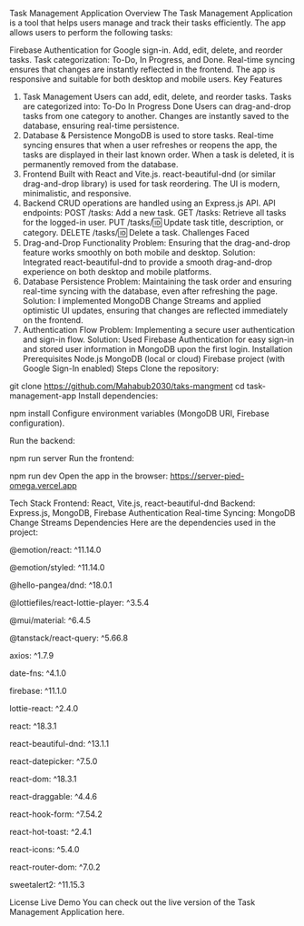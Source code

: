 Task Management Application
Overview
The Task Management Application is a tool that helps users manage and track their tasks efficiently. The app allows users to perform the following tasks:

Firebase Authentication for Google sign-in.
Add, edit, delete, and reorder tasks.
Task categorization: To-Do, In Progress, and Done.
Real-time syncing ensures that changes are instantly reflected in the frontend.
The app is responsive and suitable for both desktop and mobile users.
Key Features

1. Task Management
   Users can add, edit, delete, and reorder tasks.
   Tasks are categorized into:
   To-Do
   In Progress
   Done
   Users can drag-and-drop tasks from one category to another.
   Changes are instantly saved to the database, ensuring real-time persistence.
2. Database & Persistence
   MongoDB is used to store tasks.
   Real-time syncing ensures that when a user refreshes or reopens the app, the tasks are displayed in their last known order.
   When a task is deleted, it is permanently removed from the database.
3. Frontend
   Built with React and Vite.js.
   react-beautiful-dnd (or similar drag-and-drop library) is used for task reordering.
   The UI is modern, minimalistic, and responsive.
4. Backend
   CRUD operations are handled using an Express.js API.
   API endpoints:
   POST /tasks: Add a new task.
   GET /tasks: Retrieve all tasks for the logged-in user.
   PUT /tasks/:id: Update task title, description, or category.
   DELETE /tasks/:id: Delete a task.
   Challenges Faced
5. Drag-and-Drop Functionality
   Problem: Ensuring that the drag-and-drop feature works smoothly on both mobile and desktop.
   Solution: Integrated react-beautiful-dnd to provide a smooth drag-and-drop experience on both desktop and mobile platforms.
6. Database Persistence
   Problem: Maintaining the task order and ensuring real-time syncing with the database, even after refreshing the page.
   Solution: I implemented MongoDB Change Streams and applied optimistic UI updates, ensuring that changes are reflected immediately on the frontend.
7. Authentication Flow
   Problem: Implementing a secure user authentication and sign-in flow.
   Solution: Used Firebase Authentication for easy sign-in and stored user information in MongoDB upon the first login.
   Installation
   Prerequisites
   Node.js
   MongoDB (local or cloud)
   Firebase project (with Google Sign-In enabled)
   Steps
   Clone the repository:

git clone https://github.com/Mahabub2030/taks-mangment
cd task-management-app
Install dependencies:

npm install
Configure environment variables (MongoDB URI, Firebase configuration).

Run the backend:

npm run server
Run the frontend:

npm run dev
Open the app in the browser: https://server-pied-omega.vercel.app

Tech Stack
Frontend: React, Vite.js, react-beautiful-dnd
Backend: Express.js, MongoDB, Firebase Authentication
Real-time Syncing: MongoDB Change Streams
Dependencies
Here are the dependencies used in the project:

@emotion/react: ^11.14.0

@emotion/styled: ^11.14.0

@hello-pangea/dnd: ^18.0.1

@lottiefiles/react-lottie-player: ^3.5.4

@mui/material: ^6.4.5

@tanstack/react-query: ^5.66.8

axios: ^1.7.9

date-fns: ^4.1.0

firebase: ^11.1.0

lottie-react: ^2.4.0

react: ^18.3.1

react-beautiful-dnd: ^13.1.1

react-datepicker: ^7.5.0

react-dom: ^18.3.1

react-draggable: ^4.4.6

react-hook-form: ^7.54.2

react-hot-toast: ^2.4.1

react-icons: ^5.4.0

react-router-dom: ^7.0.2

sweetalert2: ^11.15.3

License
Live Demo
You can check out the live version of the Task Management Application here.
